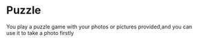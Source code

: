 # Puzzle
You play a puzzle game with your photos or pictures provided,and you can use it to take a photo firstly
